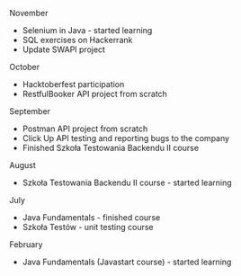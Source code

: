 November

* Selenium in Java - started learning
* SQL exercises on Hackerrank
* Update SWAPI project

October 

* Hacktoberfest participation
* RestfulBooker API project from scratch

September

* Postman API project from scratch
* Click Up API testing and reporting bugs to the company
* Finished Szkoła Testowania Backendu II course 

August

* Szkoła Testowania Backendu II course - started learning

July

* Java Fundamentals - finished course
* Szkoła Testów - unit testing course 

February

* Java Fundamentals (Javastart course) - started learning
